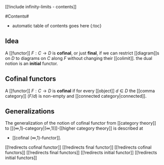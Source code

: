 
<div class="rightHandSide toc">
[[!include infinity-limits - contents]]
</div>

#Contents#
* automatic table of contents goes here
{:toc}

## Idea

A [[functor]] $F : C \to D$ is **cofinal**, or just **final**, if we can restrict [[diagram]]s on $D$ to diagrams on $C$ along $F$ without changing their [[colimit]].  the dual notion is an **initial** functor.

## Cofinal functors

A [[functor]] $F : C \to D$ is **cofinal** if for every [[object]] $d \in D$ the [[comma category]] $(F/d)$ is non-empty and [[connected category|connected]].


## Generalizations

The generalization of the notion of cofinal functor from [[category theory]] to [[(∞,1)-category|(∞,1)]]-[[higher category theory]] is described at

* [[cofinal (∞,1)-functor]].

[[!redirects cofinal functor]]
[[!redirects final functor]]
[[!redirects cofinal functors]]
[[!redirects final functors]]
[[!redirects initial functor]]
[[!redirects initial functors]]
